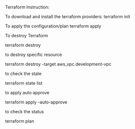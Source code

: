 Terraform Instruction:

To download and install the terraform providers:
terraform init

To apply the configuration/plan
terraform apply

To destroy Terraform

terraform destroy

to destroy specific resource

terraform destroy -target aws_vpc.development-vpc

to check the state

terraform state list

to apply auto approve

terraform apply -auto-approve

to check the status

terraform plan